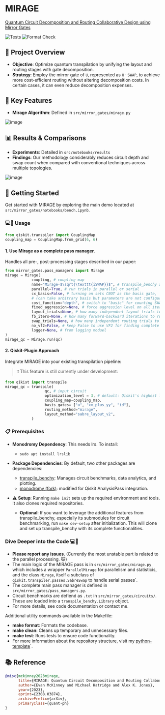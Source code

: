 # MIRAGE 
[Quantum Circuit Decomposition and Routing Collaborative Design using Mirror Gates](https://arxiv.org/abs/2308.03874)

![Tests](https://github.com/Pitt-JonesLab/mirror-gates/actions/workflows/tests.yml/badge.svg?branch=main)
![Format Check](https://github.com/Pitt-JonesLab/mirror-gates/actions/workflows/format-check.yml/badge.svg?branch=main)

## 📌 Project Overview

- **Objective**: Optimize quantum transpilation by unifying the layout and routing stages with gate decomposition.
- **Strategy**: Employ the mirror gate of $\texttt{U}$, represented as $\texttt{U} \cdot \texttt{SWAP}$, to achieve more cost-efficient routing without altering decomposition costs. In certain cases, it can even reduce decomposition expenses.

## 🌟 Key Features
- **Mirage Algorithm**: Defined in `src/mirror_gates/mirage.py`

![image](https://github.com/Pitt-JonesLab/mirror-gates/assets/47376937/08408089-561a-4799-9904-a2637d829edd)

## 📊 Results & Comparisons

- **Experiments**: Detailed in `src/notebooks/results`
- **Findings**: Our methodology considerably reduces circuit depth and swap count when compared with conventional techniques across multiple topologies.

![image](https://github.com/Pitt-JonesLab/mirror-gates/assets/47376937/81653cab-24c1-4170-ac5a-438c94d2bab3)

## 🚀 Getting Started
Get started with MIRAGE by exploring the main demo located at `src/mirror_gates/notebooks/bench.ipynb`.

### 💻🐒 Usage

```python
from qiskit.transpiler import CouplingMap
coupling_map = CouplingMap.from_grid(6, 6)
```

#### 1. Use Mirage as a complete pass manager.
Handles all pre-, post-processing stages described in our paper:
```python
from mirror_gates.pass_managers import Mirage
mirage = Mirage(
            coupling, # coupling map
            name="Mirage-$\sqrt{\texttt{iSWAP}}$", # transpile_benchy and figure labels)
            parallel=True, # run trials in parallel or serial
            cx_basis=False, # turning on sets CNOT as the basis gate,
            # (can take arbitrary basis but parameters are not configured that way yet)
            cost_function="depth", # switch to "basic" for counting SWAPs
            fixed_aggression=None, # force aggression level on all iterations
            layout_trials=None, # how many independent layout trials to run (20)
            fb_iters=None, # how many forward-backward iterations to run (4)
            swap_trials=None, # how many independent routing trials to run (20)
            no_vf2=False, # keep False to use VF2 for finding complete layouts
            logger=None, # from logging moduel
)
mirage_qc = Mirage.run(qc)
```

#### 2. Qiskit-Plugin Approach
Integrate MIRAGE into your existing transpilation pipeline:
>❗ This feature is still currently under development:
```python
from qikist import transpile
mirage_qc = transpile(
                  qc, # input circuit
                  optimization_level = 3, # default: Qiskit's highest level
                  coupling_map=coupling_map,
                  basis_gates= ["u", "xx_plus_yy", "id"],
                  routing_method="mirage",
                  layout_method="sabre_layout_v2",
            )
```

### 📋 Prerequisites
- **Monodromy Dependency**: This needs lrs. To install:
	- `sudo apt install lrslib`

- **Package Dependencies**: By default, two other packages are dependencies:
	- [transpile_benchy](https://github.com/evmckinney9/transpile_benchy): Manages circuit benchmarks, data analytics, and plotting.
	- [monodromy (fork)](https://github.com/evmckinney9/monodromy): modified for Qiskit AnalysisPass integration.

- ⚠️ **Setup**: Running `make init` sets up the required environment and tools. It also clones required repositories.
	- **Optional**: If you want to leverage the additional features from transpile_benchy, especially its submodules for circuit benchmarking, run `make dev-setup` after initialization. This will clone and set up transpile_benchy with its complete functionalities.

### Dive Deeper into the Code 💻🐒
- **Please report any issues**. (Currently the most unstable part is related to the parallel processing. 😺)
- The main logic of the MIRAGE pass is in `src/mirror_gates/mirage.py` which includes a wrapper `ParallelMirage` for parallelism and statisticis, and the class `Mirage`, itself a subclass of `qiskit.transpiler.passes.SabreSwap` to handle serial passes`.
- The complete main pass manager is defined in `src/mirror_gates/pass_managers.py`.
- Circuit benchmarks are defiend as `.txt` in `src/mirror_gates/circuits/`. These are loaded into a `transpile_benchy.Library` object.
- For more details, see code documentation or contact me.

Additional utility commands available in the Makefile:

- **make format**: Formats the codebase.
- **make clean**: Cleans up temporary and unnecessary files.
- **make test**: Runs tests to ensure code functionality.
- For more information about the repository structure, visit my [python-template](https://github.com/evmckinney9/python-template)`.

## 📚 Reference

```bibtex
@misc{mckinney2023mirage,
      title={MIRAGE: Quantum Circuit Decomposition and Routing Collaborative Design using Mirror Gates},
      author={Evan McKinney and Michael Hatridge and Alex K. Jones},
      year={2023},
      eprint={2308.03874},
      archivePrefix={arXiv},
      primaryClass={quant-ph}
}
```
